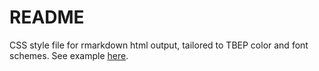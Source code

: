 # README    

CSS style file for rmarkdown html output, tailored to TBEP color and font schemes. See example [here](https://shiny.tbeptech.org/wq-dash/).